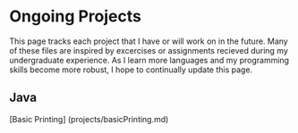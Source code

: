 # Ongoing Projects
This page tracks each project that I have or will work on in the future. Many of these files are inspired
by excercises or assignments recieved during my undergraduate experience. As I learn more languages and my programming
skills become more robust, I hope to continually update this page. 

## Java 
[Basic Printing] (projects/basicPrinting.md)
